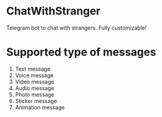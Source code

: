 # ChatWithStranger
Telegram bot to chat with strangers. Fully customizable!

# Supported type of messages
1. Text message
2. Voice message
3. Video message
4. Audio message
5. Photo message
6. Sticker message
7. Animation message

